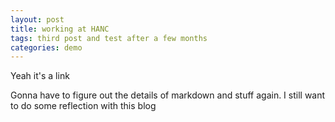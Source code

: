 ```yaml
---
layout: post
title: working at HANC
tags: third post and test after a few months
categories: demo
---
```


Yeah it's a link

Gonna have to figure out the details of markdown and stuff again. I still want to do some reflection with this blog
